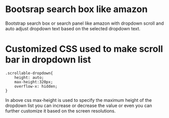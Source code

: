 # Bootsrap search box like amazon
Bootstrap search box or search panel like amazon with dropdown scroll and auto adjust dropdown text based on the selected dropdown text.

# Customized CSS used to make scroll bar in dropdown list 
```
.scrollable-dropdown{
    height: auto;
    max-height:320px;
    overflow-x: hidden;
}
```
In above css max-height is used to specify the maximum height of the dropdown list you can increase or decrease the value or even you can further customize it based on the screen resolutions.
